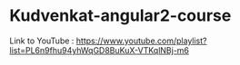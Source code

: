 # Kudvenkat-angular2-course
Link to YouTube : https://www.youtube.com/playlist?list=PL6n9fhu94yhWqGD8BuKuX-VTKqlNBj-m6
